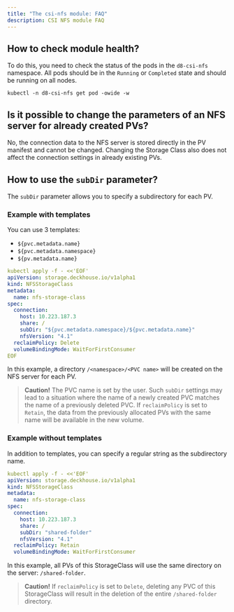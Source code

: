 ```yaml
---
title: "The csi-nfs module: FAQ"
description: CSI NFS module FAQ
---
```


## How to check module health?

To do this, you need to check the status of the pods in the `d8-csi-nfs` namespace. All pods should be in the `Running` or `Completed` state and should be running on all nodes.

```shell
kubectl -n d8-csi-nfs get pod -owide -w
```

## Is it possible to change the parameters of an NFS server for already created PVs?

No, the connection data to the NFS server is stored directly in the PV manifest and cannot be changed. Changing the Storage Class also does not affect the connection settings in already existing PVs.

## How to use the `subDir` parameter?

The `subDir` parameter allows you to specify a subdirectory for each PV.

### Example with templates

You can use 3 templates:

- `${pvc.metadata.name}`
- `${pvc.metadata.namespace}`
- `${pv.metadata.name}`

```yaml
kubectl apply -f - <<'EOF'
apiVersion: storage.deckhouse.io/v1alpha1
kind: NFSStorageClass
metadata:
  name: nfs-storage-class
spec:
  connection:
    host: 10.223.187.3
    share: /
    subDir: "${pvc.metadata.namespace}/${pvc.metadata.name}"
    nfsVersion: "4.1"
  reclaimPolicy: Delete
  volumeBindingMode: WaitForFirstConsumer
EOF
```

In this example, a directory `/<namespace>/<PVC name>` will be created on the NFS server for each PV.

> **Caution!** The PVC name is set by the user. Such `subDir` settings may lead to a situation where the name of a newly created PVC matches the name of a previously deleted PVC. If `reclaimPolicy` is set to `Retain`, the data from the previously allocated PVs with the same name will be available in the new volume.


### Example without templates

In addition to templates, you can specify a regular string as the subdirectory name.

```yaml
kubectl apply -f - <<'EOF'
apiVersion: storage.deckhouse.io/v1alpha1
kind: NFSStorageClass
metadata:
  name: nfs-storage-class
spec:
  connection:
    host: 10.223.187.3
    share: /
    subDir: "shared-folder"
    nfsVersion: "4.1"
  reclaimPolicy: Retain
  volumeBindingMode: WaitForFirstConsumer
```

In this example, all PVs of this StorageClass will use the same directory on the server: `/shared-folder`.

> **Caution!** If `reclaimPolicy` is set to `Delete`, deleting any PVC of this StorageClass will result in the deletion of the entire `/shared-folder` directory.

